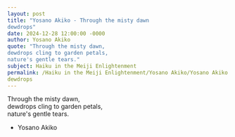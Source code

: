 ```yaml
---
layout: post
title: "Yosano Akiko - Through the misty dawn  
dewdrops"
date: 2024-12-28 12:00:00 -0000
author: Yosano Akiko
quote: "Through the misty dawn,  
dewdrops cling to garden petals,  
nature's gentle tears."
subject: Haiku in the Meiji Enlightenment
permalink: /Haiku in the Meiji Enlightenment/Yosano Akiko/Yosano Akiko - Through the misty dawn  
dewdrops
---
```


Through the misty dawn,  
dewdrops cling to garden petals,  
nature's gentle tears.

- Yosano Akiko
